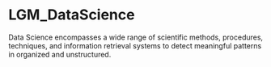 # LGM_DataScience
Data Science encompasses a wide range of scientific methods, procedures, techniques, and information retrieval systems to detect meaningful patterns in organized and unstructured.
